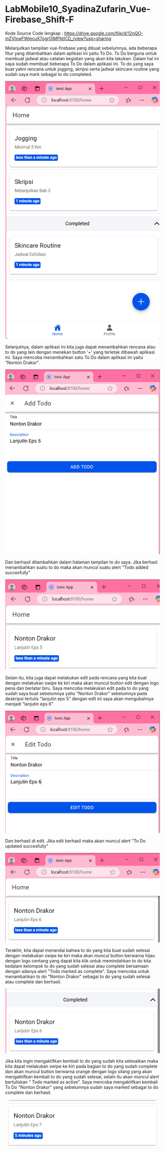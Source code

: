 # LabMobile10_SyadinaZufarin_Vue-Firebase_Shift-F

Kode Source Code lengkap : https://drive.google.com/file/d/12nQO-mZVlxwFWIecuX7ogrOiMPktlCD_/view?usp=sharing

Melanjutkan tampilan vue-firebase yang dibuat sebelumnya, ada beberapa fitur yang ditambahkan dalam aplikasi ini yaitu To Do. 
To Do berguna untuk membuat jadwal atau catatan kegiatan yang akan kita lakukan. Dalam hal ini saya sudah membuat beberapa To Do dalam aplikasi ini. 
To do yang saya buat yakni rencana untuk jogging, skripsi serta jadwal skincare routine yang sudah saya mark sebagai to do completed.

![Screenshot Halaman To do](assets/Tampilantodo.png)

Selanjutnya, dalam aplikasi ini kita juga dapat menambahkan rencana atau to do yang lain dengan menekan button '+' yang terletak dibawah aplikasi ini. 
Saya mencoba menambahkan satu To Do dalam aplikasi ini yaitu "Nonton Drakor".

![Screenshot Add](assets/Add.png)

Dan berhasil ditambahkan dalam halaman tampilan to do saya. Jika berhasl menambahkan suatu to do maka akan muncul suatu alert "Todo added succesfully"

![Screenshot To Do Tambah](assets/berhasilnambah.png)

Selain itu, kita juga dapat melakukan edit pada rencana yang kita buat dengan melakukan swipe ke kiri maka akan muncul button edit dengan logo pena dan berlatar biru.
Saya mencoba melakukan edit pada to do yang sudah saya buat sebelumnya yaitu "Nonton Drakor" sebelumnya pada deskripsi tertulis "lanjutin eps 5" dengan edit ini saya akan mengubahnya menjadi "lanjutin eps 6"

![Screenshot edit](assets/edit.png)

Dan berhasil di edit. Jika edit berhasil maka akan muncul alert "To Do updated succesfully"

![Screenshot edit](assets/afteredit.png)

Terakhir, kita dapat menandai bahwa to do yang kita buat sudah selesai dengan melakukan swipe ke kiri maka akan muncul button berwarna hijau dengan logo centang yang dapat kita klik  untuk memindahkan to do kita kedalam kelompok to do yang sudah selesai atau complete bersamaan dengan adanya alert "Todo marked as complete". Saya mencoba untuk menambahkan to do "Nonton Drakor" sebagai to do yang sudah selesai atau complete dan berhasil.

![Screenshot Halaman complete](assets/complete.png)

Jika kita ingin mengaktifkan kembali to do yang sudah kita selesaikan maka kita dapat melakukan swipe ke kiri pada bagian to do yang sudah complete dan akan muncul button berwarna orange dengan logo silang yang akan mengaktifkan kembali to do yang sudah selesai, selain itu akan muncul alert bertuliskan " Todo marked as active". Saya mencoba mengaktifkan kembali To Do "Nonton Drakor" yang sebelumnya sudah saya marked sebagai to do complete dan berhasil.

![Screenshot Halaman active](assets/active.png)





